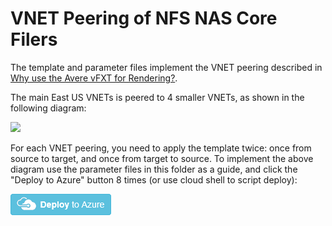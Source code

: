# VNET Peering of NFS NAS Core Filers

The template and parameter files implement the VNET peering described in [Why use the Avere vFXT for Rendering?](../../../docs/why_avere_for_rendering.md).

The main East US VNETs is peered to 4 smaller VNETs, as shown in the following diagram:

<img src="../../../docs/images/nfs_latency/vnet_peering.png">

For each VNET peering, you need to apply the template twice: once from source to target, and once from target to source.  To implement the above diagram use the parameter files in this folder as a guide, and click the "Deploy to Azure" button 8 times (or use cloud shell to script deploy):

<a href="https://portal.azure.com/#create/Microsoft.Template/uri/https%3A%2F%2Fraw.githubusercontent.com%2FAzure%2FAvere%2Fmaster%2Fsrc%2Ftutorials%2Fnfslatency%2Fvnetpeering%2Fazuredeploy.json" target="_blank">
<img src="https://raw.githubusercontent.com/Azure/azure-quickstart-templates/master/1-CONTRIBUTION-GUIDE/images/deploytoazure.png"/>
</a>

